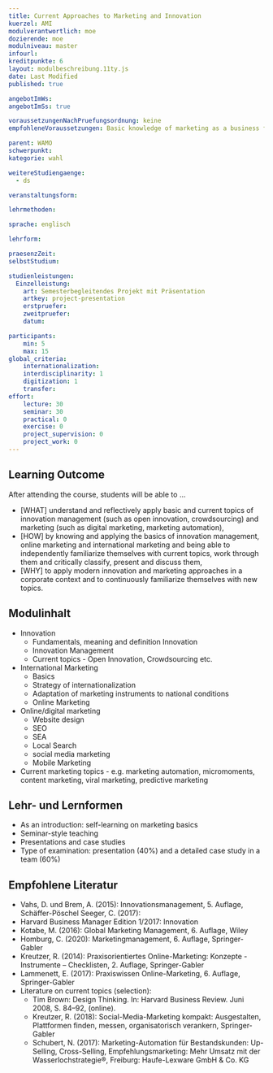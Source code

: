 ```yaml
---
title: Current Approaches to Marketing and Innovation
kuerzel: AMI
modulverantwortlich: moe
dozierende: moe
modulniveau: master
infourl: 
kreditpunkte: 6
layout: modulbeschreibung.11ty.js
date: Last Modified
published: true

angebotImWs: 
angebotImSs: true

voraussetzungenNachPruefungsordnung: keine
empfohleneVoraussetzungen: Basic knowledge of marketing as a business function

parent: WAMO
schwerpunkt:
kategorie: wahl

weitereStudiengaenge: 
  - ds

veranstaltungsform: 

lehrmethoden:

sprache: englisch

lehrform:

praesenzZeit: 
selbstStudium: 

studienleistungen:
  Einzelleistung:
    art: Semesterbegleitendes Projekt mit Präsentation
    artkey: project-presentation
    erstpruefer: 
    zweitpruefer: 
    datum:

participants:
    min: 5 
    max: 15
global_criteria:
    internationalization:
    interdisciplinarity: 1
    digitization: 1
    transfer:
effort:
    lecture: 30
    seminar: 30
    practical: 0
    exercise: 0
    project_supervision: 0
    project_work: 0 
---
```




## Learning Outcome


After attending the course, students will be able to ...

* [WHAT] understand and reflectively apply basic and current topics of innovation management (such as open innovation, crowdsourcing) and marketing (such as digital marketing, marketing automation),
* [HOW] by knowing and applying the basics of innovation management, online marketing and international marketing and being able to independently familiarize themselves with current topics, work through them and critically classify, present and discuss them,
* [WHY] to apply modern innovation and marketing approaches in a corporate context and to continuously familiarize themselves with new topics.

  
## Modulinhalt

* Innovation
    * Fundamentals, meaning and definition Innovation
    * Innovation Management
    * Current topics - Open Innovation, Crowdsourcing etc.
* International Marketing
    * Basics
    * Strategy of internationalization
    * Adaptation of marketing instruments to national conditions
    * Online Marketing
* Online/digital marketing
    * Website design
    * SEO
    * SEA
    * Local Search
    * social media marketing
    * Mobile Marketing
* Current marketing topics - e.g. marketing automation, micromoments, content marketing, viral marketing, predictive marketing

## Lehr- und Lernformen

* As an introduction: self-learning on marketing basics
* Seminar-style teaching
* Presentations and case studies
* Type of examination: presentation (40%) and a detailed case study in a team (60%)

## Empfohlene Literatur

* Vahs, D. und Brem, A. (2015): Innovationsmanagement, 5. Auflage, Schäffer-Pöschel Seeger, C. (2017):
* Harvard Business Manager Edition 1/2017: Innovation
* Kotabe, M. (2016): Global Marketing Management, 6. Auflage, Wiley
* Homburg, C. (2020): Marketingmanagement, 6. Auflage, Springer-Gabler
* Kreutzer, R. (2014): Praxisorientiertes Online-Marketing: Konzepte - Instrumente – Checklisten, 
    2. Auflage, Springer-Gabler
* Lammenett, E. (2017): Praxiswissen Online-Marketing, 6. Auflage, Springer-Gabler
* Literature on current topics (selection):
    * Tim Brown: Design Thinking. In: Harvard Business Review. Juni 2008, S. 84–92, (online).
    * Kreutzer, R. (2018): Social-Media-Marketing kompakt: Ausgestalten, Plattformen finden, messen, 
        organisatorisch verankern, Springer-Gabler
    * Schubert, N. (2017): Marketing-Automation für Bestandskunden: Up-Selling, Cross-Selling, 
        Empfehlungsmarketing: Mehr Umsatz mit der Wasserlochstrategie®, Freiburg: Haufe-Lexware GmbH & Co. KG
